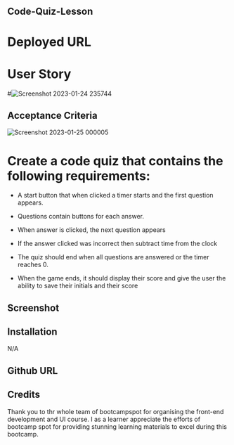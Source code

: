 ## Code-Quiz-Lesson

# Deployed URL

# User Story
#![Screenshot 2023-01-24 235744](https://user-images.githubusercontent.com/113493756/214447313-43c33e85-60b7-4d0c-a4d7-8393fd1cc862.png)


## Acceptance Criteria

![Screenshot 2023-01-25 000005](https://user-images.githubusercontent.com/113493756/214447437-d4c89544-4e01-4e6d-9b4a-9778bf0b3a13.png)


# Create a code quiz that contains the following requirements:

- A start button that when clicked a timer starts and the first question appears.

- Questions contain buttons for each answer.

- When answer is clicked, the next question appears

- If the answer clicked was incorrect then subtract time from the clock

- The quiz should end when all questions are answered or the timer reaches 0.

- When the game ends, it should display their score and give the user the ability to save their initials and their score

## Screenshot


## Installation

N/A

## Github URL

## Credits

Thank you to thr whole team of bootcampspot for organising the front-end development and UI course. I as a learner appreciate the efforts of bootcamp spot for providing stunning learning materials to excel during this bootcamp.








